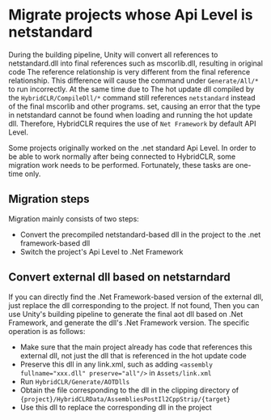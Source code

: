 # Migrate projects whose Api Level is netstandard

During the building pipeline, Unity will convert all references to netstandard.dll into final references such as mscorlib.dll, resulting in original code
The reference relationship is very different from the final reference relationship. This difference will cause the command under `Generate/All/*` to run incorrectly. At the same time due to
The hot update dll compiled by the `HybridCLR/CompileDll/*` command still references `netstandard` instead of the final mscorlib and other programs.
set, causing an error that the type in netstandard cannot be found when loading and running the hot update dll. Therefore, HybridCLR requires the use of `Net Framework` by default
API Level.

Some projects originally worked on the .net standard Api Level. In order to be able to work normally after being connected to HybridCLR, some migration work needs to be performed.
Fortunately, these tasks are one-time only.

## Migration steps

Migration mainly consists of two steps:

- Convert the precompiled netstandard-based dll in the project to the .net framework-based dll
- Switch the project's Api Level to .Net Framework


## Convert external dll based on netstarndard

If you can directly find the .Net Framework-based version of the external dll, just replace the dll corresponding to the project. If not found,
Then you can use Unity's building pipeline to generate the final aot dll based on .Net Framework, and generate the dll's
.Net Framework version. The specific operation is as follows:

- Make sure that the main project already has code that references this external dll, not just the dll that is referenced in the hot update code
- Preserve this dll in any link.xml, such as adding `<assembly fullname="xxx.dll" preserve="all"/>` in `Assets/link.xml`
- Run `HybridCLR/Generate/AOTDlls`
- Obtain the file corresponding to the dll in the clipping directory of `{project}/HybridCLRData/AssembliesPostIl2CppStrip/{target}`
- Use this dll to replace the corresponding dll in the project